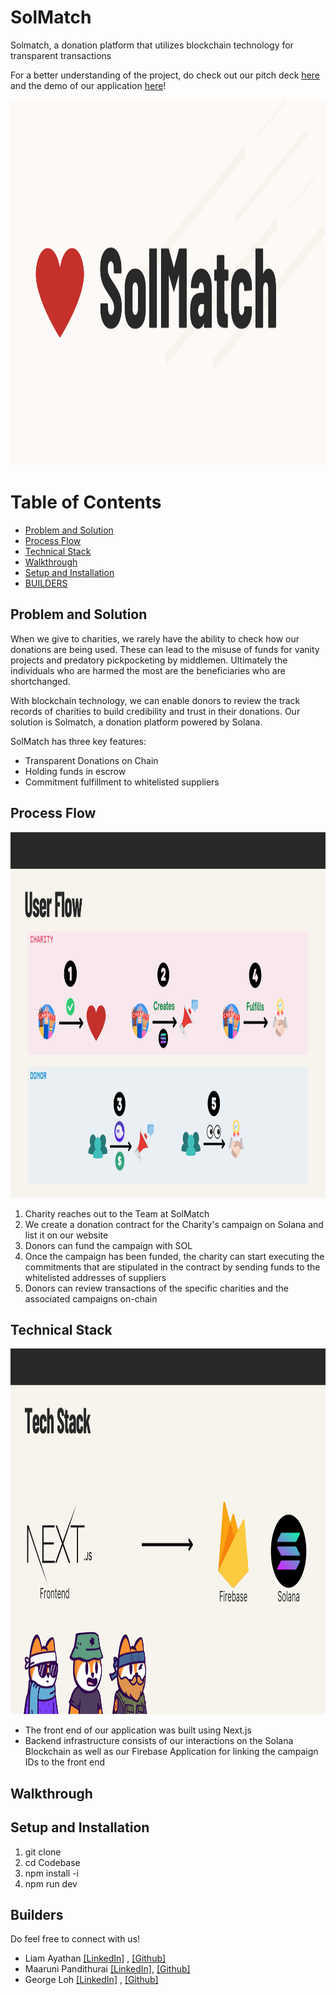 # SolMatch

Solmatch, a donation platform that utilizes blockchain technology for transparent transactions

For a better understanding of the project, do check out our pitch deck [here](https://www.canva.com/design/DAFxTcSyYbs/yFRElmTAPKkTgo583cFsEg/view?utm_content=DAFxTcSyYbs&utm_campaign=designshare) and the demo of our application [here](https://www.youtube.com/watch?v=Is8OEULcUW0)!

<p align='center'>
<img src="Media/solmatch.png" width="1000" height="585"/>
</p>

# Table of Contents
- [Problem and Solution](#problem-and-solution)
- [Process Flow](#process-flow)
- [Technical Stack](#technical-stack)
- [Walkthrough](#walkthrough)
- [Setup and Installation](#setup-and-installation)
- [BUILDERS](#builders)

## Problem and Solution
When we give to charities, we rarely have the ability to check how our donations are being used. These can lead to the misuse of funds for vanity projects and predatory pickpocketing by middlemen. Ultimately the individuals who are harmed the most are the beneficiaries who are shortchanged. 

With blockchain technology, we can enable donors to review the track records of charities to build credibility and trust in their donations. Our solution is Solmatch, a donation platform powered by Solana.

SolMatch has three key features: 
<ul>
    <li>Transparent Donations on Chain</li>
    <li>Holding funds in escrow</li>
    <li>Commitment fulfillment to whitelisted suppliers</li>
</ul>

## Process Flow
<p align='center'>
<img src="Media/userflow.png" width="1000" height="585"/>
</p>

1. Charity reaches out to the Team at SolMatch
2. We create a donation contract for the Charity's campaign on Solana and list it on our website
3. Donors can fund the campaign with SOL
4. Once the campaign has been funded, the charity can start executing the commitments that are stipulated in the contract by sending funds to the whitelisted addresses of suppliers
5. Donors can review transactions of the specific charities and the associated campaigns on-chain

## Technical Stack
<p align='center'>
<img src="Media/techstack.png" width="1000" height="585"/>
</p>
<ul>
    <li>The front end of our application was built using Next.js</li>
    <li>Backend infrastructure consists of our interactions on the Solana Blockchain as well as our Firebase Application for linking the campaign IDs to the front end</li>
</ul>

## Walkthrough

## Setup and Installation

1. git clone
2. cd Codebase
2. npm install -i
3. npm run dev

## Builders
Do feel free to connect with us!
- Liam Ayathan [[LinkedIn]](https://www.linkedin.com/in/liam-ayathan-046b3816b/) , [[Github]](https://github.com/liam-ayathan)
- Maaruni Pandithurai [[LinkedIn]](https://www.linkedin.com/in/maaruni/), [[Github]](https://github.com/maars202)
- George Loh [[LinkedIn]](https://www.linkedin.com/in/ying-zhe-george-loh-17756a95/) , [[Github]](https://github.com/YZLoh)
